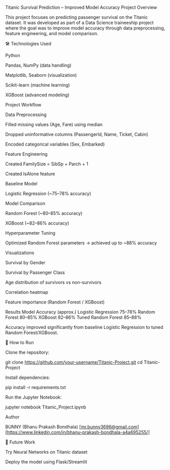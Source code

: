  Titanic Survival Prediction – Improved Model Accuracy
 Project Overview

This project focuses on predicting passenger survival on the Titanic dataset.
It was developed as part of a Data Science traineeship project where the goal was to improve model accuracy through data preprocessing, feature engineering, and model comparison.

🛠️ Technologies Used

Python

Pandas, NumPy (data handling)

Matplotlib, Seaborn (visualization)

Scikit-learn (machine learning)

XGBoost (advanced modeling)

 Project Workflow

Data Preprocessing

Filled missing values (Age, Fare) using median

Dropped uninformative columns (PassengerId, Name, Ticket, Cabin)

Encoded categorical variables (Sex, Embarked)

Feature Engineering

Created FamilySize = SibSp + Parch + 1

Created IsAlone feature

Baseline Model

Logistic Regression (~75–78% accuracy)

Model Comparison

Random Forest (~80–85% accuracy)

XGBoost (~82–86% accuracy)

Hyperparameter Tuning

Optimized Random Forest parameters → achieved up to ~88% accuracy

 Visualizations

Survival by Gender

Survival by Passenger Class

Age distribution of survivors vs non-survivors

Correlation heatmap

Feature importance (Random Forest / XGBoost)

 Results
Model	Accuracy (approx.)
Logistic Regression	75–78%
Random Forest	80–85%
XGBoost	82–86%
Tuned Random Forest	85–88%

 Accuracy improved significantly from baseline Logistic Regression to tuned Random Forest/XGBoost.

📎 How to Run

Clone the repository:

git clone https://github.com/your-username/Titanic-Project.git
cd Titanic-Project


Install dependencies:

pip install -r requirements.txt


Run the Jupyter Notebook:

jupyter notebook Titanic_Project.ipynb

Author

BUNNY (Bhanu Prakash Bondhala)
[mr.bunny3696@gmail.com] [https://www.linkedin.com/in/bhanu-prakash-bondhala-a4a695255/]

🚀 Future Work

Try Neural Networks on Titanic dataset

Deploy the model using Flask/Streamlit
